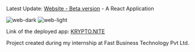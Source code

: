 Latest Update: [Website - Beta version](https://fastbizztech.netlify.app/) - A React Application


![web-dark](https://iili.io/d3UiaV9.md.png)
![web-light](https://iili.io/d3UyYkF.md.png)




Link of the deployed app: [KRYPTO.NITE](https://fastbizztech.netlify.app/)


Project created during my internship at Fast Business Technology Pvt Ltd.


